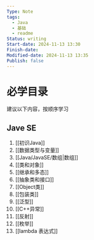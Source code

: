 ```yaml
---
Type: Note
tags:
  - Java
  - 基础
  - readme
Status: writing
Start-date: 2024-11-13 13:30
Finish-date: 
Modified-date: 2024-11-13 13:35
Publish: false
---
```


# 必学目录
建议以下内容，按顺序学习

## Jave SE
1. [[初识Java]]
2. [[数据类型与变量]]
3. [[Java/JavaSE/数组|数组]]
4. [[类和对象]]
5. [[继承和多态]]
6. [[抽象类和接口]]
7. [[Object类]]
8. [[包装类]]
9. [[泛型]]
10. [[C++异常]]
11. [[反射]]
12. [[枚举]]
13. [[lambda 表达式]]